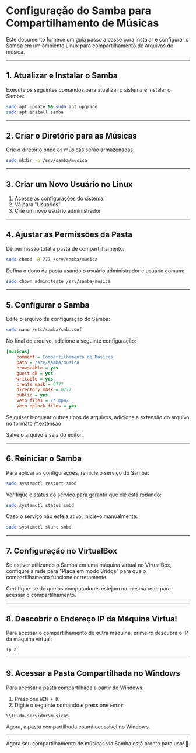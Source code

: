 # Configuração do Samba para Compartilhamento de Músicas

Este documento fornece um guia passo a passo para instalar e configurar o Samba em um ambiente Linux para compartilhamento de arquivos de música.

---

## 1. Atualizar e Instalar o Samba

Execute os seguintes comandos para atualizar o sistema e instalar o Samba:

```bash
sudo apt update && sudo apt upgrade
sudo apt install samba
```

---

## 2. Criar o Diretório para as Músicas

Crie o diretório onde as músicas serão armazenadas:

```bash
sudo mkdir -p /srv/samba/musica
```

---

## 3. Criar um Novo Usuário no Linux

1. Acesse as configurações do sistema.
2. Vá para "Usuários".
3. Crie um novo usuário administrador.

---

## 4. Ajustar as Permissões da Pasta

Dê permissão total à pasta de compartilhamento:

```bash
sudo chmod -R 777 /srv/samba/musica
```

Defina o dono da pasta usando o usuário administrador e usuário comum:

```bash
sudo chown admin:teste /srv/samba/musica
```

---

## 5. Configurar o Samba

Edite o arquivo de configuração do Samba:

```bash
sudo nano /etc/samba/smb.conf
```

No final do arquivo, adicione a seguinte configuração:

```ini
[musicas]
    comment = Compartilhamento de Músicas
    path = /srv/samba/musica
    browseable = yes
    guest ok = yes
    writable = yes
    create mask = 0777
    directory mask = 0777
    public = yes
    veto files = /*.mp4/
    veto oplock files = yes
```
Se quiser bloquear outros tipos de arquivos, adicione a extensão do arquivo no formato /*.extensão

Salve o arquivo e saia do editor.

---

## 6. Reiniciar o Samba

Para aplicar as configurações, reinicie o serviço do Samba:

```bash
sudo systemctl restart smbd
```

Verifique o status do serviço para garantir que ele está rodando:

```bash
sudo systemctl status smbd
```

Caso o serviço não esteja ativo, inicie-o manualmente:

```bash
sudo systemctl start smbd
```

---

## 7. Configuração no VirtualBox

Se estiver utilizando o Samba em uma máquina virtual no VirtualBox, configure a rede para "Placa em modo Bridge" para que o compartilhamento funcione corretamente.

Certifique-se de que os computadores estejam na mesma rede para acessar o compartilhamento.

---

## 8. Descobrir o Endereço IP da Máquina Virtual

Para acessar o compartilhamento de outra máquina, primeiro descubra o IP da máquina virtual:

```bash
ip a
```

---

## 9. Acessar a Pasta Compartilhada no Windows

Para acessar a pasta compartilhada a partir do Windows:

1. Pressione `WIN + R`.
2. Digite o seguinte comando e pressione `Enter`:

```
\\IP-do-servidor\musicas
```

Agora, a pasta compartilhada estará acessível no Windows.

---

Agora seu compartilhamento de músicas via Samba está pronto para uso! 🎵


